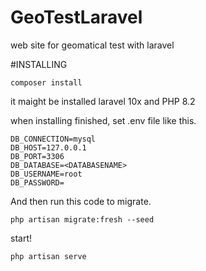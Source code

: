# GeoTestLaravel

web site for geomatical test with laravel

#INSTALLING

```
composer install
```

it maight be installed laravel 10x and PHP 8.2

when installing finished, set .env file like this.

```
DB_CONNECTION=mysql
DB_HOST=127.0.0.1
DB_PORT=3306
DB_DATABASE=<DATABASENAME>
DB_USERNAME=root
DB_PASSWORD=
```

And then run this code to migrate.

```
php artisan migrate:fresh --seed
```

start!

```
php artisan serve
```

